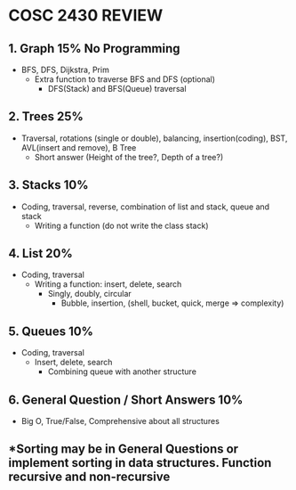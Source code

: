 # COSC 2430 REVIEW

## 1. Graph 15% No Programming

* BFS, DFS, Dijkstra, Prim
  * Extra function to traverse BFS and DFS (optional)
    * DFS(Stack) and BFS(Queue) traversal

## 2. Trees 25%

* Traversal, rotations (single or double), balancing, insertion(coding), BST, AVL(insert and remove), B Tree
  * Short answer (Height of the tree?, Depth of a tree?)

## 3. Stacks 10%

* Coding, traversal, reverse, combination of list and stack, queue and stack
  * Writing a function (do not write the class stack)

## 4. List 20%

* Coding, traversal
  * Writing a function: insert, delete, search
    * Singly, doubly, circular
      * Bubble, insertion, (shell, bucket, quick, merge => complexity)

## 5. Queues 10%

* Coding, traversal
  * Insert, delete, search
    * Combining queue with another structure

## 6. General Question / Short Answers 10%

* Big O, True/False, Comprehensive about all structures

## \*Sorting may be in General Questions or implement sorting in data structures. Function recursive and non-recursive
